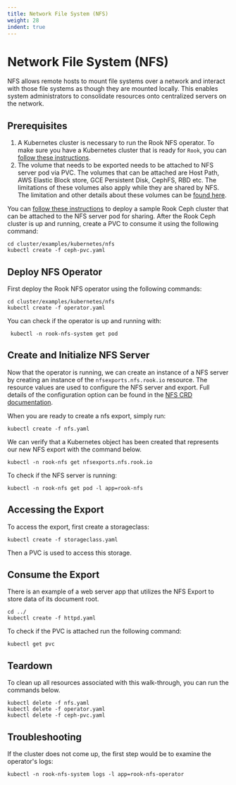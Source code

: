 ```yaml
---
title: Network File System (NFS)
weight: 28
indent: true
---
```


# Network File System (NFS)

NFS allows remote hosts to mount file systems over a network and interact with those file systems as though they are mounted locally. This enables system administrators to consolidate resources onto centralized servers on the network.

## Prerequisites

1. A Kubernetes cluster is necessary to run the Rook NFS operator.
To make sure you have a Kubernetes cluster that is ready for `Rook`, you can [follow these instructions](k8s-pre-reqs.md).
2. The volume that needs to be exported needs to be attached to NFS server pod via PVC. The volumes that can be attached are Host Path, AWS Elastic Block store, GCE Persistent Disk, CephFS, RBD etc.
The limitations of these volumes also apply while they are shared by NFS. The limitation and other details about these volumes can be [found here](https://kubernetes.io/docs/concepts/storage/persistent-volumes/).

You can [follow these instructions](quickstart.md) to deploy a sample Rook Ceph cluster that can be attached to the NFS server pod for sharing.
After the Rook Ceph cluster is up and running, create a PVC to consume it using the following command:
```console
cd cluster/examples/kubernetes/nfs
kubectl create -f ceph-pvc.yaml
```

## Deploy NFS Operator

First deploy the Rook NFS operator using the following commands:

```console
cd cluster/examples/kubernetes/nfs
kubectl create -f operator.yaml
```

You can check if the operator is up and running with:

```console
 kubectl -n rook-nfs-system get pod
```

## Create and Initialize NFS Server

Now that the operator is running, we can create an instance of a NFS server by creating an instance of the `nfsexports.nfs.rook.io` resource.
The resource values are used to configure the NFS server and export.
Full details of the configuration option can be found in the [NFS CRD documentation](nfs-crd.md).

When you are ready to create a nfs export, simply run:

```console
kubectl create -f nfs.yaml
```

We can verify that a Kubernetes object has been created that represents our new NFS export with the command below.

```console
kubectl -n rook-nfs get nfsexports.nfs.rook.io
```

To check if the NFS server is running:

```console
kubectl -n rook-nfs get pod -l app=rook-nfs
```

## Accessing the Export

To access the export, first create a storageclass:

```console
kubectl create -f storageclass.yaml
```
Then a PVC is used to access this storage.

## Consume the Export

There is an example of a web server app that utilizes the NFS Export to store data of its document root.
```console
cd ../
kubectl create -f httpd.yaml
```
To check if the PVC is attached run the following command:
```console
kubectl get pvc
```

## Teardown

To clean up all resources associated with this walk-through, you can run the commands below.

```console
kubectl delete -f nfs.yaml
kubectl delete -f operator.yaml
kubectl delete -f ceph-pvc.yaml
```

## Troubleshooting

If the cluster does not come up, the first step would be to examine the operator's logs:

```console
kubectl -n rook-nfs-system logs -l app=rook-nfs-operator
```